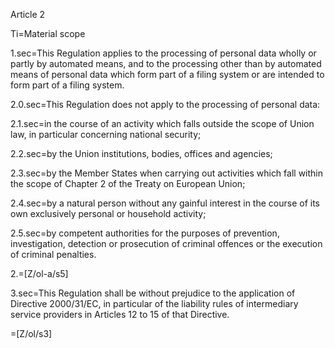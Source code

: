 Article 2

Ti=Material scope

1.sec=This Regulation applies to the processing of personal data wholly or partly by automated means, and to the processing other than by automated means of personal data which form part of a filing system or are intended to form part of a filing system.

2.0.sec=This Regulation does not apply to the processing of personal data:

2.1.sec=in the course of an activity which falls outside the scope of Union law, in particular concerning national security;

2.2.sec=by the Union institutions, bodies, offices and agencies;

2.3.sec=by the Member States when carrying out activities which fall within the scope of Chapter 2 of the Treaty on European Union;

2.4.sec=by a natural person without any gainful interest in the course of its own exclusively personal or household activity;

2.5.sec=by competent authorities for the purposes of prevention, investigation, detection or prosecution of criminal offences or the execution of criminal penalties. 

2.=[Z/ol-a/s5]

3.sec=This Regulation shall be without prejudice to the application of Directive 2000/31/EC, in particular of the liability rules of intermediary service providers in Articles 12 to 15 of that Directive.

=[Z/ol/s3]